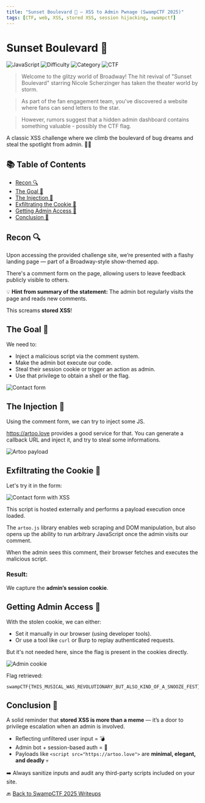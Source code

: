 ```yaml
---
title: "Sunset Boulevard 🌇 – XSS to Admin Pwnage (SwampCTF 2025)"
tags: [CTF, web, XSS, stored XSS, session hijacking, swampctf]
---
```


# Sunset Boulevard 🌇

![JavaScript](https://img.shields.io/badge/JavaScript-✔️-yellow)
![Difficulty](https://img.shields.io/badge/difficulty-easy-blue)
![Category](https://img.shields.io/badge/category-Web-red)
![CTF](https://img.shields.io/badge/Event-SwampCTF%202025-purple)

> Welcome to the glitzy world of Broadway! The hit revival of "Sunset Boulevard" starring Nicole Scherzinger has taken the theater world by storm. 

> As part of the fan engagement team, you've discovered a website where fans can send letters to the star. 

> However, rumors suggest that a hidden admin dashboard contains something valuable - possibly the CTF flag.

A classic XSS challenge where we climb the boulevard of bug dreams and steal the spotlight from admin. 🕵️‍♂️

## 📚 Table of Contents

- [Recon 🔍](#recon-)
- [The Goal 🎯](#the-goal-)
- [The Injection 💉](#the-injection-)
- [Exfiltrating the Cookie 🍪](#exfiltrating-the-cookie-)
- [Getting Admin Access 👑](#getting-admin-access-)
- [Conclusion 🧠](#conclusion-)

## Recon 🔍

Upon accessing the provided challenge site, we’re presented with a flashy landing page — part of a Broadway-style show-themed app. 

There's a comment form on the page, allowing users to leave feedback publicly visible to others.

💡 **Hint from summary of the statement:** The admin bot regularly visits the page and reads new comments. 

This screams **stored XSS**!

## The Goal 🎯

We need to:
- Inject a malicious script via the comment system.
- Make the admin bot execute our code.
- Steal their session cookie or trigger an action as admin.
- Use that privilege to obtain a shell or the flag.

![Contact form](https://github.com/user-attachments/assets/3af57fed-2e1b-4581-8896-34a3a9eea396)

## The Injection 💉

Using the comment form, we can try to inject some JS. 

https://artoo.love provides a good service for that. You can generate a callback URL and inject it, and try to steal some informations.

![Artoo payload](https://github.com/user-attachments/assets/1161a9d8-1e62-4e8c-abe8-e1fb00c88589)

## Exfiltrating the Cookie 🍪

Let's try it in the form:

![Contact form with XSS](https://github.com/user-attachments/assets/4e1f1da9-d3b5-48ed-b02e-5f21980e2fa4)

This script is hosted externally and performs a payload execution once loaded. 

The `artoo.js` library enables web scraping and DOM manipulation, but also opens up the ability to run arbitrary JavaScript once the admin visits our comment.

When the admin sees this comment, their browser fetches and executes the malicious script.

### Result:  
We capture the **admin’s session cookie**.

## Getting Admin Access 👑

With the stolen cookie, we can either:

- Set it manually in our browser (using developer tools).
- Or use a tool like `curl` or Burp to replay authenticated requests.

But it's not needed here, since the flag is present in the cookies directly.

![Admin cookie](https://github.com/user-attachments/assets/95dbed37-10e9-4157-8a10-fdf458c36af4)

Flag retrieved:  
```
swampCTF{THIS_MUSICAL_WAS_REVOLUTIONARY_BUT_ALSO_KIND_OF_A_SNOOZE_FEST}
```

## Conclusion 🧠

A solid reminder that **stored XSS is more than a meme** — it’s a door to privilege escalation when an admin is involved.

- Reflecting unfiltered user input = 💣
- Admin bot + session-based auth = 🍰
- Payloads like `<script src="https://artoo.love">` are **minimal, elegant, and deadly** 💀

➡️ Always sanitize inputs and audit any third-party scripts included on your site.

🔙 [Back to SwampCTF 2025 Writeups](../../)
